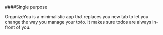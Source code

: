 ####Single purpose

OrganizeYou is a minimalistic app that replaces you new tab to let you change the way you manage your todo.
It makes sure todos are always in-front of you.